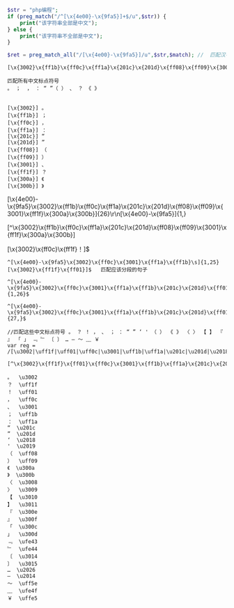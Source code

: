 

```php 
$str = "php编程";
if (preg_match("/^[\x{4e00}-\x{9fa5}]+$/u",$str)) {
    print("该字符串全部是中文");
} else {
    print("该字符串不全部是中文");
}

$ret = preg_match_all("/[\x{4e00}-\x{9fa5}]/u",$str,$match); //  匹配汉字内容并捕获存入 $match 
```

```
[\x{3002}\x{ff1b}\x{ff0c}\x{ff1a}\x{201c}\x{201d}\x{ff08}\x{ff09}\x{3001}\x{ff1f}\x{300a}\x{300b}]

匹配所有中文标点符号
。 ；  ， ： “ ”（ ） 、 ？ 《 》 


[\x{3002}] 。
[\x{ff1b}] ；
[\x{ff0c}] ，
[\x{ff1a}] ：
[\x{201c}] “
[\x{201d}] ”
[\x{ff08}] （
[\x{ff09}] ）
[\x{3001}] 、
[\x{ff1f}] ？
[\x{300a}] 《
[\x{300b}] 》
```


[\x{4e00}-\x{9fa5}\x{3002}\x{ff1b}\x{ff0c}\x{ff1a}\x{201c}\x{201d}\x{ff08}\x{ff09}\x{3001}\x{ff1f}\x{300a}\x{300b}]{26}\r\n[\x{4e00}-\x{9fa5}]{1,}

[^\x{3002}\x{ff1b}\x{ff0c}\x{ff1a}\x{201c}\x{201d}\x{ff08}\x{ff09}\x{3001}\x{ff1f}\x{300a}\x{300b}]

[\x{3002}\x{ff0c}\x{ff1f}！]$

```
^[\x{4e00}-\x{9fa5}\x{3002}\x{ff0c}\x{3001}\x{ff1a}\x{ff1b}\s]{1,25}[\x{3002}\x{ff1f}\x{ff01}]$   匹配应该分段的句子

^[\x{4e00}-\x{9fa5}\x{3002}\x{ff0c}\x{3001}\x{ff1a}\x{ff1b}\x{201c}\x{201d}\x{ff01}\x{ff1f}\x{300a}\x{300b}\x{ff1a}\x{2018}\x{2019}\x{ff08}\x{ff09}]{1,26}$

^[\x{4e00}-\x{9fa5}\x{3002}\x{ff0c}\x{3001}\x{ff1a}\x{ff1b}\x{201c}\x{201d}\x{ff01}\x{ff1f}\x{300a}\x{300b}\x{ff1a}\x{2018}\x{2019}\x{ff08}\x{ff09}]{27,}$

```


```
//匹配这些中文标点符号 。 ？ ！ ， 、 ； ： “ ” ‘ ' （ ） 《 》 〈 〉 【 】 『 』 「 」 ﹃ ﹄ 〔 〕 … — ～ ﹏ ￥
var reg = /[\u3002|\uff1f|\uff01|\uff0c|\u3001|\uff1b|\uff1a|\u201c|\u201d|\u2018|\u2019|\uff08|\uff09|\u300a|\u300b|\u3008|\u3009|\u3010|\u3011|\u300e|\u300f|\u300c|\u300d|\ufe43|\ufe44|\u3014|\u3015|\u2026|\u2014|\uff5e|\ufe4f|\uffe5]/;

```

```
[^\x{3002}\x{ff1f}\x{ff01}\x{ff0c}\x{3001}\x{ff1b}\x{ff1a}\x{201c}\x{201d}\x{2018}\x{2019}\x{ff08}\x{ff09}\x{300a}\x{300b}\x{3008}\x{3009}\x{3010}\x{3011}\x{300e}\x{300f}\x{300c}\x{300d}\x{fe43}\x{fe44}\x{3014}\x{3015}\x{2026}\x{2014}\x{ff5e}\x{fe4f}\x{ffe5}]
```


```
。  \u3002
？  \uff1f
！  \uff01
，  \uff0c
、  \u3001
；  \uff1b
：  \uff1a
“  \u201c
”  \u201d
‘  \u2018
'  \u2019
（  \uff08
）  \uff09
《  \u300a
》  \u300b
〈  \u3008
〉  \u3009
【  \u3010
】  \u3011
『  \u300e
』  \u300f
「  \u300c
」  \u300d
﹃  \ufe43
﹄  \ufe44
〔  \u3014
〕  \u3015
…  \u2026
—  \u2014
～  \uff5e
﹏  \ufe4f
￥  \uffe5
```